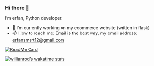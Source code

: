 ### Hi there 👋

I’m erfan, Python developer.

- 🔭 I’m currently working on my ecommerce website (written in flask)
- 📫 How to reach me: Email is the best way, my email address: erfansmart12@gmail.com

[![ReadMe Card](https://github-readme-stats.vercel.app/api?username=erfansaberi&show_icons=true)](https://github.com/erfansaberi)

[![willianrod's wakatime stats](https://github-readme-stats.vercel.app/api/wakatime?username=@erfansaberi)](https://github.com/erfansaberi)
